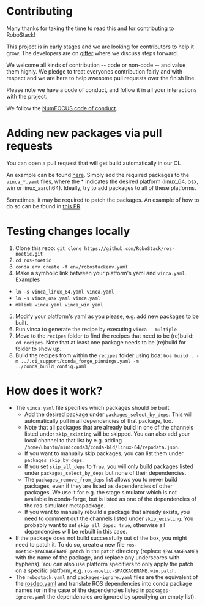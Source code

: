 # Contributing

Many thanks for taking the time to read this and for contributing to RoboStack!

This project is in early stages and we are looking for contributors to help it grow. 
The developers are on [gitter](https://gitter.im/RoboStack/Lobby) where we discuss steps forward.

We welcome all kinds of contribution -- code or non-code -- and value them
highly. We pledge to treat everyones contribution fairly and with respect and
we are here to help awesome pull requests over the finish line.

Please note we have a code of conduct, and follow it in all your interactions with the project.

We follow the [NumFOCUS code of conduct](https://numfocus.org/code-of-conduct).


# Adding new packages via pull requests
You can open a pull request that will get build automatically in our CI.

An example can be found [here](https://github.com/RoboStack/ros-noetic/pull/44). Simply add the required packages to the `vinca_*.yaml` files, where the * indicates the desired platform (linux_64, osx, win or linux_aarch64). Ideally, try to add packages to all of these platforms.

Sometimes, it may be required to patch the packages. An example of how to do so can be found in [this PR](https://github.com/RoboStack/ros-noetic/pull/32).


# Testing changes locally

1. Clone this repo: `git clone https://github.com/RoboStack/ros-noetic.git`
2. `cd ros-noetic`
3. `conda env create -f env/robostackenv.yaml `
4. Make a symbolic link between your platform's yaml and `vinca.yaml`. Examples
* `ln -s vinca_linux_64.yaml vinca.yaml` 
* `ln -s vinca_osx.yaml vinca.yaml`
* `mklink vinca.yaml vinca_win.yaml`
5. Modify your platform's yaml as you please, e.g. add new packages to be built.
6. Run vinca to generate the recipe by executing `vinca --multiple`
7. Move to the `recipes` folder to find the recipes that need to be (re)build: `cd recipes`. Note that at least one package needs to be (re)build for folder to show up.
8. Build the recipes from within the `recipes` folder using boa: `boa build . -m ../.ci_support/conda_forge_pinnings.yaml -m ../conda_build_config.yaml`

# How does it work?
- The `vinca.yaml` file specifies which packages should be built. 
  - Add the desired package under `packages_select_by_deps`. This will automatically pull in all dependencies of that package, too.
  - Note that all packages that are already build in one of the channels listed under `skip_existing` will be skipped. You can also add your local channel to that list by e.g. adding `/home/ubuntu/miniconda3/conda-bld/linux-64/repodata.json`. 
  - If you want to manually skip packages, you can list them under `packages_skip_by_deps`.
  - If you set `skip_all_deps` to `True`, you will only build packages listed under `packages_select_by_deps` but none of their dependencies.
  - The `packages_remove_from_deps` list allows you to never build packages, even if they are listed as dependencies of other packages. We use it for e.g. the stage simulator which is not available in conda-forge, but is listed as one of the dependencies of the ros-simulator metapackage.
  - If you want to manually rebuild a package that already exists, you need to comment out the channels listed under `skip_existing`. You probably want to set `skip_all_deps: true`, otherwise all dependencies will be rebuilt in this case.
- If the package does not build successfully out of the box, you might need to patch it. To do so, create a new file `ros-noetic-$PACKAGENAME.patch` in the `patch` directory (replace `$PACKAGENAME$` with the name of the package, and replace any underscores with hyphens). You can also use platform specifiers to only apply the patch on a specific platform, e.g. `ros-noetic-$PACKAGENAME.win.patch`.
- The `robostack.yaml` and `packages-ignore.yaml` files are the equivalent of the [rosdep.yaml](http://wiki.ros.org/rosdep/rosdep.yaml) and translate ROS dependencies into conda package names (or in the case of the dependencies listed in `packages-ignore.yaml` the dependencies are ignored by specifying an empty list).
